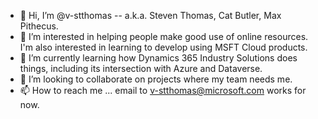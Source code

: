 - 👋 Hi, I’m @v-stthomas -- a.k.a. Steven Thomas, Cat Butler, Max Pithecus.
- 👀 I’m interested in helping people make good use of online resources. I'm also interested in learning to develop using MSFT Cloud products.
- 🌱 I’m currently learning how Dynamics 365 Industry Solutions does things, including its intersection with Azure and Dataverse.
- 💞️ I’m looking to collaborate on projects where my team needs me.
- 📫 How to reach me ... email to v-stthomas@microsoft.com works for now.

<!---
v-stthomas/v-stthomas is a ✨ special ✨ repository because its `README.md` (this file) appears on your GitHub profile.
You can click the Preview link to take a look at your changes.
--->
